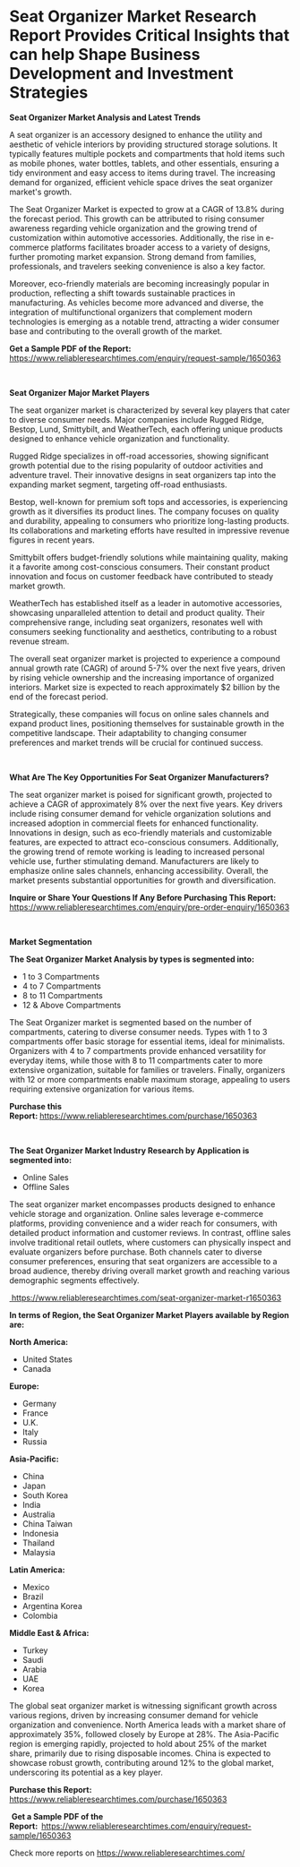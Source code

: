 <p><h1>Seat Organizer Market Research Report Provides Critical Insights that can help Shape Business Development and Investment Strategies</h1></p><p><strong>Seat Organizer Market Analysis and Latest Trends</strong></p>
<p><p>A seat organizer is an accessory designed to enhance the utility and aesthetic of vehicle interiors by providing structured storage solutions. It typically features multiple pockets and compartments that hold items such as mobile phones, water bottles, tablets, and other essentials, ensuring a tidy environment and easy access to items during travel. The increasing demand for organized, efficient vehicle space drives the seat organizer market's growth.</p><p>The Seat Organizer Market is expected to grow at a CAGR of 13.8% during the forecast period. This growth can be attributed to rising consumer awareness regarding vehicle organization and the growing trend of customization within automotive accessories. Additionally, the rise in e-commerce platforms facilitates broader access to a variety of designs, further promoting market expansion. Strong demand from families, professionals, and travelers seeking convenience is also a key factor.</p><p>Moreover, eco-friendly materials are becoming increasingly popular in production, reflecting a shift towards sustainable practices in manufacturing. As vehicles become more advanced and diverse, the integration of multifunctional organizers that complement modern technologies is emerging as a notable trend, attracting a wider consumer base and contributing to the overall growth of the market.</p></p>
<p><strong>Get a Sample PDF of the Report:&nbsp;</strong> <a href="https://www.reliableresearchtimes.com/enquiry/request-sample/1650363?utm_campaign=2237&utm_medium=2&utm_source=Github&utm_content=ia&utm_term=04042025&utm_id=seat-organizer">https://www.reliableresearchtimes.com/enquiry/request-sample/1650363</a></p>
<p>&nbsp;</p>
<p><strong>Seat Organizer Major Market Players</strong></p>
<p><p>The seat organizer market is characterized by several key players that cater to diverse consumer needs. Major companies include Rugged Ridge, Bestop, Lund, Smittybilt, and WeatherTech, each offering unique products designed to enhance vehicle organization and functionality.</p><p>Rugged Ridge specializes in off-road accessories, showing significant growth potential due to the rising popularity of outdoor activities and adventure travel. Their innovative designs in seat organizers tap into the expanding market segment, targeting off-road enthusiasts.</p><p>Bestop, well-known for premium soft tops and accessories, is experiencing growth as it diversifies its product lines. The company focuses on quality and durability, appealing to consumers who prioritize long-lasting products. Its collaborations and marketing efforts have resulted in impressive revenue figures in recent years.</p><p>Smittybilt offers budget-friendly solutions while maintaining quality, making it a favorite among cost-conscious consumers. Their constant product innovation and focus on customer feedback have contributed to steady market growth.</p><p>WeatherTech has established itself as a leader in automotive accessories, showcasing unparalleled attention to detail and product quality. Their comprehensive range, including seat organizers, resonates well with consumers seeking functionality and aesthetics, contributing to a robust revenue stream.</p><p>The overall seat organizer market is projected to experience a compound annual growth rate (CAGR) of around 5-7% over the next five years, driven by rising vehicle ownership and the increasing importance of organized interiors. Market size is expected to reach approximately $2 billion by the end of the forecast period.</p><p>Strategically, these companies will focus on online sales channels and expand product lines, positioning themselves for sustainable growth in the competitive landscape. Their adaptability to changing consumer preferences and market trends will be crucial for continued success.</p></p>
<p>&nbsp;</p>
<p><strong>What Are The Key Opportunities For Seat Organizer Manufacturers?</strong></p>
<p><p>The seat organizer market is poised for significant growth, projected to achieve a CAGR of approximately 8% over the next five years. Key drivers include rising consumer demand for vehicle organization solutions and increased adoption in commercial fleets for enhanced functionality. Innovations in design, such as eco-friendly materials and customizable features, are expected to attract eco-conscious consumers. Additionally, the growing trend of remote working is leading to increased personal vehicle use, further stimulating demand. Manufacturers are likely to emphasize online sales channels, enhancing accessibility. Overall, the market presents substantial opportunities for growth and diversification.</p></p>
<p><strong>Inquire or Share Your Questions If Any Before Purchasing This Report:</strong> <a href="https://www.reliableresearchtimes.com/enquiry/pre-order-enquiry/1650363?utm_campaign=2237&utm_medium=2&utm_source=Github&utm_content=ia&utm_term=04042025&utm_id=seat-organizer">https://www.reliableresearchtimes.com/enquiry/pre-order-enquiry/1650363</a></p>
<p>&nbsp;</p>
<p><strong>Market Segmentation</strong></p>
<p><strong>The Seat Organizer Market Analysis by types is segmented into:</strong></p>
<p><ul><li>1 to 3 Compartments</li><li>4 to 7 Compartments</li><li>8 to 11 Compartments</li><li>12 & Above Compartments</li></ul></p>
<p><p>The Seat Organizer market is segmented based on the number of compartments, catering to diverse consumer needs. Types with 1 to 3 compartments offer basic storage for essential items, ideal for minimalists. Organizers with 4 to 7 compartments provide enhanced versatility for everyday items, while those with 8 to 11 compartments cater to more extensive organization, suitable for families or travelers. Finally, organizers with 12 or more compartments enable maximum storage, appealing to users requiring extensive organization for various items.</p></p>
<p><strong>Purchase this Report:&nbsp;</strong><a href="https://www.reliableresearchtimes.com/purchase/1650363?utm_campaign=2237&utm_medium=2&utm_source=Github&utm_content=ia&utm_term=04042025&utm_id=seat-organizer">https://www.reliableresearchtimes.com/purchase/1650363</a></p>
<p>&nbsp;</p>
<p><strong>The Seat Organizer Market Industry Research by Application is segmented into:</strong></p>
<p><ul><li>Online Sales</li><li>Offline Sales</li></ul></p>
<p><p>The seat organizer market encompasses products designed to enhance vehicle storage and organization. Online sales leverage e-commerce platforms, providing convenience and a wider reach for consumers, with detailed product information and customer reviews. In contrast, offline sales involve traditional retail outlets, where customers can physically inspect and evaluate organizers before purchase. Both channels cater to diverse consumer preferences, ensuring that seat organizers are accessible to a broad audience, thereby driving overall market growth and reaching various demographic segments effectively.</p></p>
<p><a href="https://www.reliableresearchtimes.com/seat-organizer-market-r1650363?utm_campaign=2237&utm_medium=2&utm_source=Github&utm_content=ia&utm_term=04042025&utm_id=seat-organizer">&nbsp;https://www.reliableresearchtimes.com/seat-organizer-market-r1650363</a></p>
<p><strong>In terms of Region, the Seat Organizer Market Players available by Region are:</strong></p>
<p>
    <p> <strong> North America: </strong>
        <ul>
            <li>United States</li>
            <li>Canada</li>
        </ul>
        </p> 
    <p> <strong> Europe: </strong>
        <ul>
            <li>Germany</li>
            <li>France</li>
            <li>U.K.</li>
            <li>Italy</li>
            <li>Russia</li>
        </ul>
        </p> 
    <p> <strong> Asia-Pacific: </strong>
        <ul>
            <li>China</li>
            <li>Japan</li>
            <li>South Korea</li>
            <li>India</li>
            <li>Australia</li>
            <li>China Taiwan</li>
            <li>Indonesia</li>
            <li>Thailand</li>
            <li>Malaysia</li>
        </ul>
        </p> 
    <p> <strong> Latin America: </strong>
        <ul>
            <li>Mexico</li>
            <li>Brazil</li>
            <li>Argentina Korea</li>
            <li>Colombia</li>
        </ul>
        </p> 
    <p> <strong> Middle East & Africa: </strong>
        <ul>
            <li>Turkey</li>
            <li>Saudi</li>
            <li>Arabia</li>
            <li>UAE</li>
            <li>Korea</li>
        </ul>
    </p>
    </p>
<p><p>The global seat organizer market is witnessing significant growth across various regions, driven by increasing consumer demand for vehicle organization and convenience. North America leads with a market share of approximately 35%, followed closely by Europe at 28%. The Asia-Pacific region is emerging rapidly, projected to hold about 25% of the market share, primarily due to rising disposable incomes. China is expected to showcase robust growth, contributing around 12% to the global market, underscoring its potential as a key player.</p></p>
<p><strong>Purchase this Report: </strong><a href="https://www.reliableresearchtimes.com/purchase/1650363?utm_campaign=2237&utm_medium=2&utm_source=Github&utm_content=ia&utm_term=04042025&utm_id=seat-organizer">https://www.reliableresearchtimes.com/purchase/1650363</a></p>
<p>&nbsp;<strong>Get a Sample PDF of the Report:&nbsp;&nbsp;</strong><a href="https://www.reliableresearchtimes.com/enquiry/request-sample/1650363?utm_campaign=2237&utm_medium=2&utm_source=Github&utm_content=ia&utm_term=04042025&utm_id=seat-organizer">https://www.reliableresearchtimes.com/enquiry/request-sample/1650363</a></p>
<p><strong></strong></p>
<p>Check more reports on <a href="https://www.reliableresearchtimes.com/?utm_campaign=2237&utm_medium=2&utm_source=Github&utm_content=ia&utm_term=04042025&utm_id=seat-organizer">https://www.reliableresearchtimes.com/</a></p>